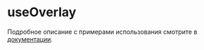 # useOverlay

Подробное описание с примерами использования смотрите в [документации](https://nda.ya.ru/t/EaYFzYRz3pj9TS).
